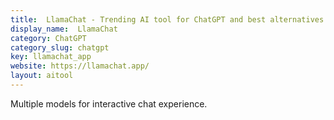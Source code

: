 ```yaml
---
title:  LlamaChat - Trending AI tool for ChatGPT and best alternatives
display_name:  LlamaChat
category: ChatGPT
category_slug: chatgpt
key: llamachat_app
website: https://llamachat.app/
layout: aitool
---
```


Multiple models for interactive chat experience.
